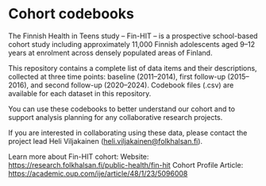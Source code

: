 # Cohort codebooks
The Finnish Health in Teens study – Fin-HIT – is a prospective school-based cohort study including approximately 11,000 Finnish adolescents aged 9–12 years at enrolment across densely populated areas of Finland.

This repository contains a complete list of data items and their descriptions, collected at three time points: baseline (2011–2014), first follow-up (2015–2016), and second follow-up (2020–2024). Codebook files (.csv) are available for each dataset in this repository.

You can use these codebooks to better understand our cohort and to support analysis planning for any collaborative research projects.

If you are interested in collaborating using these data, please contact the project lead Heli Viljakainen (heli.viljakainen@folkhalsan.fi).

Learn more about Fin-HIT cohort: 
Website: https://research.folkhalsan.fi/public-health/fin-hit 
Cohort Profile Article: https://academic.oup.com/ije/article/48/1/23/5096008


